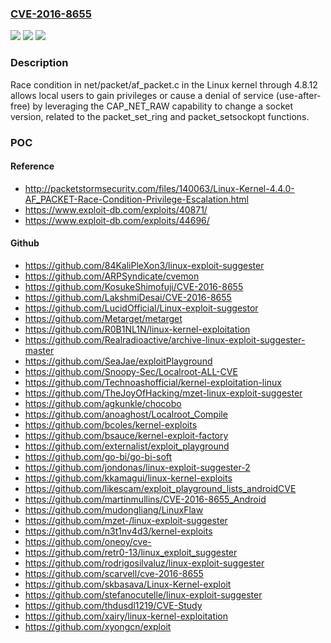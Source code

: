 ### [CVE-2016-8655](https://cve.mitre.org/cgi-bin/cvename.cgi?name=CVE-2016-8655)
![](https://img.shields.io/static/v1?label=Product&message=n%2Fa&color=blue)
![](https://img.shields.io/static/v1?label=Version&message=n%2Fa&color=blue)
![](https://img.shields.io/static/v1?label=Vulnerability&message=n%2Fa&color=brighgreen)

### Description

Race condition in net/packet/af_packet.c in the Linux kernel through 4.8.12 allows local users to gain privileges or cause a denial of service (use-after-free) by leveraging the CAP_NET_RAW capability to change a socket version, related to the packet_set_ring and packet_setsockopt functions.

### POC

#### Reference
- http://packetstormsecurity.com/files/140063/Linux-Kernel-4.4.0-AF_PACKET-Race-Condition-Privilege-Escalation.html
- https://www.exploit-db.com/exploits/40871/
- https://www.exploit-db.com/exploits/44696/

#### Github
- https://github.com/84KaliPleXon3/linux-exploit-suggester
- https://github.com/ARPSyndicate/cvemon
- https://github.com/KosukeShimofuji/CVE-2016-8655
- https://github.com/LakshmiDesai/CVE-2016-8655
- https://github.com/LucidOfficial/Linux-exploit-suggestor
- https://github.com/Metarget/metarget
- https://github.com/R0B1NL1N/linux-kernel-exploitation
- https://github.com/Realradioactive/archive-linux-exploit-suggester-master
- https://github.com/SeaJae/exploitPlayground
- https://github.com/Snoopy-Sec/Localroot-ALL-CVE
- https://github.com/Technoashofficial/kernel-exploitation-linux
- https://github.com/TheJoyOfHacking/mzet-linux-exploit-suggester
- https://github.com/agkunkle/chocobo
- https://github.com/anoaghost/Localroot_Compile
- https://github.com/bcoles/kernel-exploits
- https://github.com/bsauce/kernel-exploit-factory
- https://github.com/externalist/exploit_playground
- https://github.com/go-bi/go-bi-soft
- https://github.com/jondonas/linux-exploit-suggester-2
- https://github.com/kkamagui/linux-kernel-exploits
- https://github.com/likescam/exploit_playground_lists_androidCVE
- https://github.com/martinmullins/CVE-2016-8655_Android
- https://github.com/mudongliang/LinuxFlaw
- https://github.com/mzet-/linux-exploit-suggester
- https://github.com/n3t1nv4d3/kernel-exploits
- https://github.com/oneoy/cve-
- https://github.com/retr0-13/linux_exploit_suggester
- https://github.com/rodrigosilvaluz/linux-exploit-suggester
- https://github.com/scarvell/cve-2016-8655
- https://github.com/skbasava/Linux-Kernel-exploit
- https://github.com/stefanocutelle/linux-exploit-suggester
- https://github.com/thdusdl1219/CVE-Study
- https://github.com/xairy/linux-kernel-exploitation
- https://github.com/xyongcn/exploit


